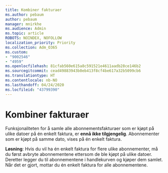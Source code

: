 ```yaml
---
title: Kombiner fakturaer
ms.author: pebaum
author: pebaum
manager: mnirkhe
ms.audience: Admin
ms.topic: article
ROBOTS: NOINDEX, NOFOLLOW
localization_priority: Priority
ms.collection: Adm_O365
ms.custom:
- "9002546"
- "4959"
ms.openlocfilehash: 81cfab560e615a8c591521e4611aadb28ce146b2
ms.sourcegitcommit: cead49883943b0eb413f8cf4be617a32b5099cb6
ms.translationtype: HT
ms.contentlocale: nb-NO
ms.lasthandoff: 04/24/2020
ms.locfileid: "43799390"
---
```

# <a name="combine-invoices"></a>Kombiner fakturaer

Funksjonaliteten for å samle alle abonnementsfakturaer som er kjøpt på ulike datoer på én enkelt faktura, er **ennå ikke tilgjengelig**. Abonnementer som er kjøpt på samme dato, vises på én enkelt faktura.

**Løsning**: Hvis du vil ha én enkelt faktura for flere ulike abonnementer, må du først avbryte abonnementene ettersom de ble kjøpt på ulike datoer. Deretter legger du til abonnementene i handlekurven og kjøper dem samlet. Når det er gjort, mottar du én enkelt faktura for alle abonnementene.
